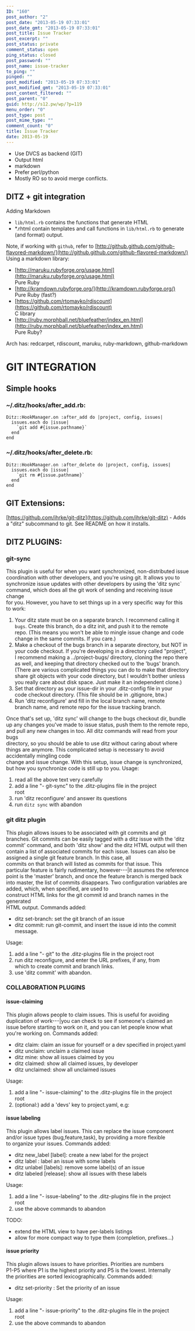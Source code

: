 ```yaml
---
ID: "160"
post_author: "2"
post_date: "2013-05-19 07:33:01"
post_date_gmt: "2013-05-19 07:33:01"
post_title: Issue Tracker
post_excerpt: ""
post_status: private
comment_status: open
ping_status: closed
post_password: ""
post_name: issue-tracker
to_ping: ""
pinged: ""
post_modified: "2013-05-19 07:33:01"
post_modified_gmt: "2013-05-19 07:33:01"
post_content_filtered: ""
post_parent: "0"
guid: http://s12.pw/wp/?p=119
menu_order: "0"
post_type: post
post_mime_type: ""
comment_count: "0"
title: Issue Tracker
date: 2013-05-19
---
```


*   Use DVCS as backend (GIT)
*   Output html
*   markdown
*   Prefer perl/python
*   Mostly RO so to avoid merge conflicts.

## DITZ + git integration

Adding Markdown

*   `lib/html.rb` contains the functions that generate HTML
*   *.rhtml contain templates and call functions in `lib/html.rb` to generate (and format) output.

Note, if working with `github`, refer to [http://github.github.com/github-flavored-markdown/](http://github.github.com/github-flavored-markdown/) Using a markdown library:

*   [http://maruku.rubyforge.org/usage.html](http://maruku.rubyforge.org/usage.html)  
    Pure Ruby
*   [http://kramdown.rubyforge.org/](http://kramdown.rubyforge.org/)  
    Pure Ruby (fast?)
*   [https://github.com/rtomayko/rdiscount](https://github.com/rtomayko/rdiscount)  
    C library
*   [http://ruby.morphball.net/bluefeather/index_en.html](http://ruby.morphball.net/bluefeather/index_en.html)  
    Pure Ruby?

Arch has: redcarpet, rdiscount, maruku, ruby-markdown, github-markdown

# GIT INTEGRATION

## Simple hooks

### ~/.ditz/hooks/after_add.rb:

```
Ditz::HookManager.on :after_add do |project, config, issues|
  issues.each do |issue|
    `git add #{issue.pathname}`
  end
end

```

### ~/.ditz/hooks/after_delete.rb:

```
Ditz::HookManager.on :after_delete do |project, config, issues|
  issues.each do |issue|
    `git rm #{issue.pathname}`
  end
end

```

## GIT Extensions:

[https://github.com/ihrke/git-ditz](https://github.com/ihrke/git-ditz) \-
Adds a "ditz" subcommand to git. See README on how it installs.

## DITZ PLUGINS:

### git-sync

This plugin is useful for when you want synchronized, non-distributed issue  
coordination with other developers, and you're using git. It allows you to  
synchronize issue updates with other developers by using the 'ditz sync`  
command, which does all the git work of sending and receiving issue change  
for you. However, you have to set things up in a very specific way for this  
to work:

1.  Your ditz state must be on a separate branch. I recommend calling it  
    `bugs`. Create this branch, do a ditz init, and push it to the remote  
    repo. (This means you won't be able to mingle issue change and code  
    change in the same commits. If you care.)
2.  Make a checkout of the bugs branch in a separate directory, but NOT in  
    your code checkout. If you're developing in a directory called "project",  
    I recommend making a ../project-bugs/ directory, cloning the repo there  
    as well, and keeping that directory checked out to the 'bugs' branch.  
    (There are various complicated things you can do to make that directory  
    share git objects with your code directory, but I wouldn't bother unless  
    you really care about disk space. Just make it an independent clone.)
3.  Set that directory as your issue-dir in your .ditz-config file in your  
    code checkout directory. (This file should be in .gitignore, btw.)
4.  Run 'ditz reconfigure' and fill in the local branch name, remote  
    branch name, and remote repo for the issue tracking branch.

Once that's set up, 'ditz sync' will change to the bugs checkout dir, bundle  
up any changes you've made to issue status, push them to the remote repo,  
and pull any new changes in too. All ditz commands will read from your bugs  
directory, so you should be able to use ditz without caring about where  
things are anymore. This complicated setup is necessary to avoid accidentally mingling code  
change and issue change. With this setup, issue change is synchronized,  
but how you synchronize code is still up to you. Usage:

1.  read all the above text very carefully
2.  add a line "- git-sync" to the .ditz-plugins file in the project  
    root
3.  run 'ditz reconfigure' and answer its questions
4.  run `ditz sync` with abandon

### git ditz plugin

This plugin allows issues to be associated with git commits and git  
branches. Git commits can be easily tagged with a ditz issue with the 'ditz  
commit' command, and both 'ditz show' and the ditz HTML output will then  
contain a list of associated commits for each issue. Issues can also be
assigned a single git feature branch. In this case, all  
commits on that branch will listed as commits for that issue. This  
particular feature is fairly rudimentary, however---|it assumes the reference  
point is the 'master' branch, and once the feature branch is merged back  
into master, the list of commits disappears. Two configuration variables are
added, which, when specified, are used to  
construct HTML links for the git commit id and branch names in the generated  
HTML output. Commands added:

*   ditz set-branch: set the git branch of an issue
*   ditz commit: run git-commit, and insert the issue id into the commit  
    message.

Usage:

1.  add a line "- git" to the .ditz-plugins file in the project root
2.  run ditz reconfigure, and enter the URL prefixes, if any, from  
    which to create commit and branch links.
3.  use 'ditz commit' with abandon.

### COLLABORATION PLUGINS

#### issue-claiming

This plugin allows people to claim issues. This is useful for avoiding  
duplication of work---|you can check to see if someone's claimed an  
issue before starting to work on it, and you can let people know what  
you're working on. Commands added:

*   ditz claim: claim an issue for yourself or a dev specified in project.yaml
*   ditz unclaim: unclaim a claimed issue
*   ditz mine: show all issues claimed by you
*   ditz claimed: show all claimed issues, by developer
*   ditz unclaimed: show all unclaimed issues

Usage:

1.  add a line "- issue-claiming" to the .ditz-plugins file in the project  
    root
2.  (optional:) add a 'devs' key to project.yaml, e.g:

#### issue labeling

This plugin allows label issues. This can replace the issue component  
and/or issue types (bug,feature,task), by providing a more flexible  
to organize your issues. Commands added:

*   ditz new_label \[label\]: create a new label for the project
*   ditz label : label an issue with some labels
*   ditz unlabel \[labels\]: remove some label(s) of an issue
*   ditz labeled \[release\]: show all issues with these labels

Usage:

1.  add a line "- issue-labeling" to the .ditz-plugins file in the project  
    root
2.  use the above commands to abandon

TODO:

*   extend the HTML view to have per-labels listings
*   allow for more compact way to type them (completion, prefixes...)

#### issue priority

This plugin allows issues to have priorities. Priorities are numbers  
P1-P5 where P1 is the highest priority and P5 is the lowest. Internally  
the priorities are sorted lexicographically. Commands added:

*   ditz set-priority : Set the priority of an issue

Usage:

1.  add a line "- issue-priority" to the .ditz-plugins file in the project  
    root
2.  use the above commands to abandon

